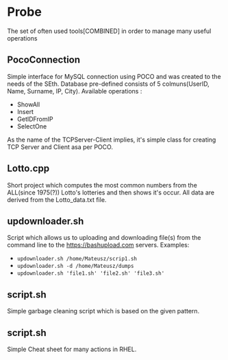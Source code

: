 # Probe
The set of often used tools[COMBINED] in order to manage many useful operations

PocoConnection
--------------
Simple interface for MySQL connection using POCO and was created to the needs of the SEth.
Database pre-defined consists of 5 colmuns(UserID, Name, Surname, IP, City).
Available operations :
* ShowAll
* Insert
* GetIDFromIP
* SelectOne

As the name of the TCPServer-Client implies, it's simple class for creating TCP Server and Client asa per POCO.

Lotto.cpp
---------
Short project which computes the most common numbers from the ALL(since 1975(?)) Lotto's lotteries and then shows it's occur.
All data are derived from the Lotto_data.txt file.

updownloader.sh
---------------
Script which allows us to uploading and downloading file(s) from the command line to the https://bashupload.com servers.
Examples:
* `updownloader.sh /home/Mateusz/scrip1.sh`
* `updownloader.sh -d /home/Mateusz/dumps`
* `updownloader.sh 'file1.sh' 'file2.sh' 'file3.sh'`

script.sh
---------
Simple garbage cleaning script which is based on the given pattern.

script.sh
---------
Simple Cheat sheet for many actions in RHEL.
